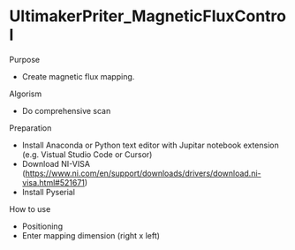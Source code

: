# UltimakerPriter_MagneticFluxControl

Purpose
- Create magnetic flux mapping.

Algorism
- Do comprehensive scan

Preparation
- Install Anaconda or Python text editor with Jupitar notebook extension (e.g. Vistual Studio Code or Cursor)
- Download NI-VISA (https://www.ni.com/en/support/downloads/drivers/download.ni-visa.html#521671)
- Install Pyserial

How to use
- Positioning
- Enter mapping dimension (right x left)
